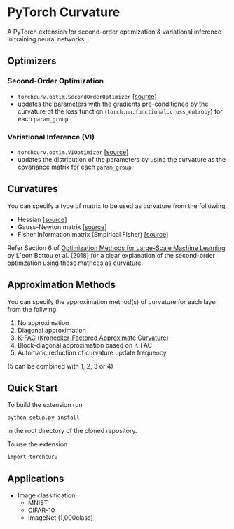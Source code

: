 # PyTorch Curvature
A PyTorch extension for second-order optimization & variational inference in training neural networks.
 
## Optimizers
### Second-Order Optimization
- `torchcurv.optim.SecondOrderOptimizer` [[source](https://github.com/rioyokotalab/pytorch-curv/blob/master/torchcurv/optim/secondorder.py)]
- updates the parameters with the gradients pre-conditioned by the curvature of the loss function (`torch.nn.functional.cross_entropy`) for each `param_group`.

### Variational Inference (VI)
- `torchcurv.optim.VIOptimizer` [[source](https://github.com/rioyokotalab/pytorch-curv/blob/master/torchcurv/optim/vi.py)]
- updates the distribution of the parameters by using the curvature as the covariance matrix for each `param_group`.
 
## Curvatures
You can specify a type of matrix to be used as curvature from the following.
- Hessian [[source](https://github.com/rioyokotalab/pytorch-curv/blob/master/torchcurv/curv/hessian/hessian.py)]
- Gauss-Newton matrix [[source](https://github.com/rioyokotalab/pytorch-curv/blob/master/torchcurv/curv/gn/gn.py)] 
- Fisher information matrix (Empirical Fisher) [[source](https://github.com/rioyokotalab/pytorch-curv/blob/master/torchcurv/curv/fisher/fisher.py)] 

Refer Section 6 of [Optimization Methods for Large-Scale Machine Learning](https://arxiv.org/abs/1606.04838) by L´eon Bottou et al. (2018) for a clear explanation of the second-order optimzation using these matrices as curvature.

## Approximation Methods
You can specify the approximation method(s) of curvature for each layer from the follwing.
1. No approximation
2. Diagonal approximation
3. [K-FAC (Kronecker-Factored Approximate Curvature)](https://arxiv.org/abs/1503.05671)
4. Block-diagonal approximation based on K-FAC
5. Automatic reduction of curvature update frequency 

(5 can be combined with 1, 2, 3 or 4)

## Quick Start
To build the extension run
```
python setup.py install
```
in the root directory of the cloned repository.

To use the extension
```
import torchcurv
```

## Applications
- Image classification
  - MNIST
  - CIFAR-10
  - ImageNet (1,000class)
